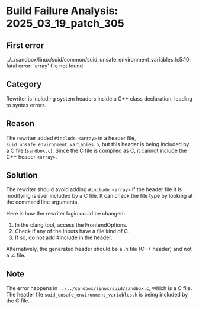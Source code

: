 # Build Failure Analysis: 2025_03_19_patch_305

## First error

../../sandbox/linux/suid/common/suid_unsafe_environment_variables.h:5:10: fatal error: 'array' file not found

## Category
Rewriter is including system headers inside a C++ class declaration, leading to syntax errors.

## Reason
The rewriter added `#include <array>` in a header file, `suid_unsafe_environment_variables.h`, but this header is being included by a C file (`sandbox.c`). Since the C file is compiled as C, it cannot include the C++ header `<array>`.

## Solution
The rewriter should avoid adding `#include <array>` if the header file it is modifying is ever included by a C file. It can check the file type by looking at the command line arguments.

Here is how the rewriter logic could be changed:
1. In the clang tool, access the FrontendOptions.
2. Check if any of the Inputs have a file kind of C.
3. If so, do not add #include <array> in the header.

Alternatively, the generated header should be a .h file (C++ header) and not a .c file.

## Note
The error happens in `../../sandbox/linux/suid/sandbox.c`, which is a C file. The header file `suid_unsafe_environment_variables.h` is being included by the C file.